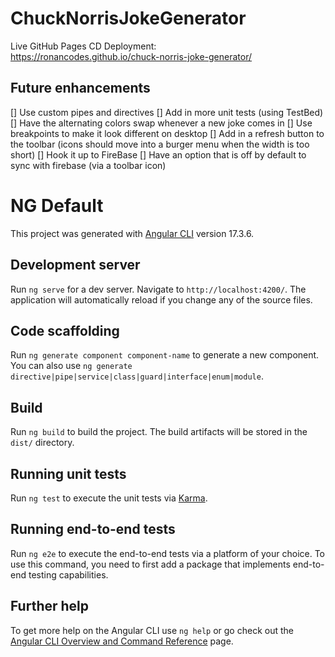 # ChuckNorrisJokeGenerator

Live GitHub Pages CD Deployment:  
https://ronancodes.github.io/chuck-norris-joke-generator/

## Future enhancements

[] Use custom pipes and directives
[] Add in more unit tests (using TestBed)
[] Have the alternating colors swap whenever a new joke comes in
[] Use breakpoints to make it look different on desktop
[] Add in a refresh button to the toolbar (icons should move into a burger menu when the width is too short)
[] Hook it up to FireBase
[] Have an option that is off by default to sync with firebase (via a toolbar icon)

# NG Default

This project was generated with [Angular CLI](https://github.com/angular/angular-cli) version 17.3.6.

## Development server

Run `ng serve` for a dev server. Navigate to `http://localhost:4200/`. The application will automatically reload if you change any of the source files.

## Code scaffolding

Run `ng generate component component-name` to generate a new component. You can also use `ng generate directive|pipe|service|class|guard|interface|enum|module`.

## Build

Run `ng build` to build the project. The build artifacts will be stored in the `dist/` directory.

## Running unit tests

Run `ng test` to execute the unit tests via [Karma](https://karma-runner.github.io).

## Running end-to-end tests

Run `ng e2e` to execute the end-to-end tests via a platform of your choice. To use this command, you need to first add a package that implements end-to-end testing capabilities.

## Further help

To get more help on the Angular CLI use `ng help` or go check out the [Angular CLI Overview and Command Reference](https://angular.io/cli) page.
